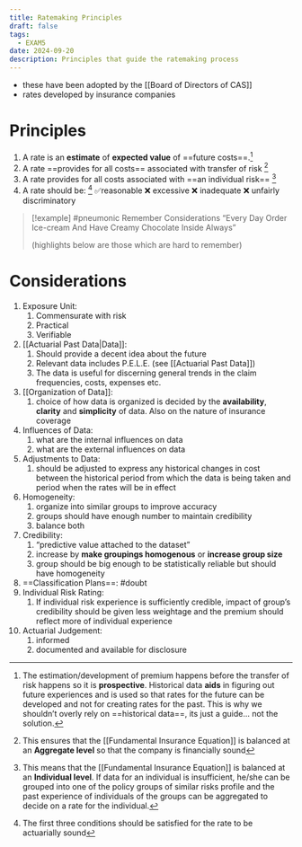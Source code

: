 ```yaml
---
title: Ratemaking Principles
draft: false
tags:
  - EXAM5
date: 2024-09-20
description: Principles that guide the ratemaking process
---
```

- these have been adopted by the [[Board of Directors of CAS]]
- rates developed by insurance companies

# Principles

1. A rate is an **estimate** of **expected value** of ==future costs==.[^prospective]
2. A rate ==provides for all costs== associated with transfer of risk [^sufficiency]
3. A rate provides for all costs  associated with ==an individual risk== [^equity]
4. A rate should be: [^actuarially_sound_rates]
	 ✅reasonable
	❌ excessive
	❌ inadequate
	❌ unfairly discriminatory



> [!example] #pneumonic Remember Considerations
> “Every Day Order Ice-cream And Have Creamy Chocolate Inside Always”
> 
> (highlights below are those which are hard to remember)

# Considerations

1. Exposure Unit: 
	1. Commensurate with risk
	2. Practical
	3. Verifiable
2. [[Actuarial Past Data|Data]]:
	1. Should provide a decent idea about the future
	2. Relevant data includes P.E.L.E. (see [[Actuarial Past Data]])
	3. The data is useful for discerning general trends in the claim frequencies, costs, expenses etc.
3. [[Organization of Data]]:
	1. choice of how data is organized is decided by the **availability**, **clarity** and **simplicity** of data. Also on the nature of insurance coverage
4. Influences of Data:
	1. what are the internal influences on data
	2. what are the external influences on data
5. Adjustments to Data:
	1. should be adjusted to express any historical changes in cost between the historical period from which the data is being taken and period when the rates will be in effect
6. Homogeneity:
	1. organize into similar groups to improve accuracy
	2. groups should have enough number to maintain credibility
	3. balance both
7. Credibility:
	1. “predictive value attached to the dataset”
	2. increase by **make groupings homogenous**   or **increase group size**
	3. group should be big enough to be statistically reliable but should have homogeneity
8. ==Classification Plans==: #doubt
10. Individual Risk Rating:
	1. If individual risk experience is sufficiently credible, impact of group’s credibility should be given less weightage and the premium should reflect more of individual experience
11. Actuarial Judgement:
	1. informed
	2. documented and available for disclosure



[^prospective]: The estimation/development of premium happens before the  transfer of risk happens so it is **prospective**. Historical data **aids** in figuring out future experiences and is used so that rates for the future can be developed and not for creating rates for the past. This is why we shouldn’t overly rely on ==historical data==, its just a guide... not the solution.

[^sufficiency]: This ensures that the [[Fundamental Insurance Equation]] is balanced at an **Aggregate level** so that the company is financially sound

[^equity]: This means that the [[Fundamental Insurance Equation]] is balanced at an **Individual level**. If data for an individual is insufficient, he/she can be grouped into one of the policy groups of similar risks profile and the past experience of individuals of the groups can be aggregated to decide on a rate for the individual.

[^actuarially_sound_rates]: The first three conditions should be satisfied for the rate to be actuarially sound
